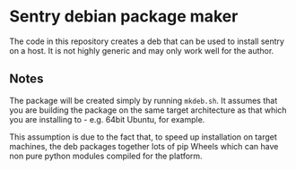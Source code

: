 Sentry debian package maker
===========================

The code in this repository creates a deb that can be used to install sentry
on a host. It is not highly generic and may only work well for the author.

Notes
-----

The package will be created simply by running `mkdeb.sh`. It assumes that you
are building the package on the same target architecture as that which you are
installing to - e.g. 64bit Ubuntu, for example.

This assumption is due to the fact that, to speed up installation on target
machines, the deb packages together lots of pip Wheels which can have non
pure python modules compiled for the platform.
